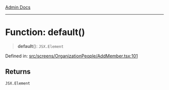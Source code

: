 [Admin Docs](/)

***

# Function: default()

> **default**(): `JSX.Element`

Defined in: [src/screens/OrganizationPeople/AddMember.tsx:101](https://github.com/PalisadoesFoundation/talawa-admin/blob/main/src/screens/OrganizationPeople/AddMember.tsx#L101)

## Returns

`JSX.Element`
